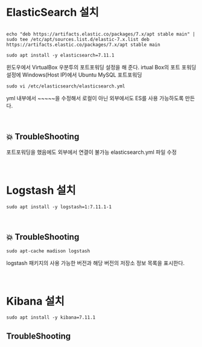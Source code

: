 # ElasticSearch 설치

```

echo "deb https://artifacts.elastic.co/packages/7.x/apt stable main" | sudo tee /etc/apt/sources.list.d/elastic-7.x.list deb https://artifacts.elastic.co/packages/7.x/apt stable main
```

```
sudo apt install -y elasticsearch=7.11.1
```

윈도우에서 VirtualBox 우분투의 포트포워딩 설정을 해 준다.
irtual Box의 포트 포워딩 설정에 Windows(Host IP)에서 Ubuntu MySQL 포트포워딩
```
sudo vi /etc/elasticsearch/elasticsearch.yml
```
yml 내부에서 ~~~~~을 수정해서 로컬이 아닌 외부에서도 ES를 사용 가능하도록 만든다.

<br>

## 💥 TroubleShooting
포트포워딩을 했음에도 외부에서 연결이 불가능
elasticsearch.yml 파일 수정

<br>

# Logstash 설치

```
sudo apt install -y logstash=1:7.11.1-1
```

<br>

## 💥 TroubleShooting
```
sudo apt-cache madison logstash
```
logstash 패키지의 사용 가능한 버전과 해당 버전의 저장소 정보 목록을 표시한다.

<br>

# Kibana 설치


```
sudo apt install -y kibana=7.11.1
```

## TroubleShooting
